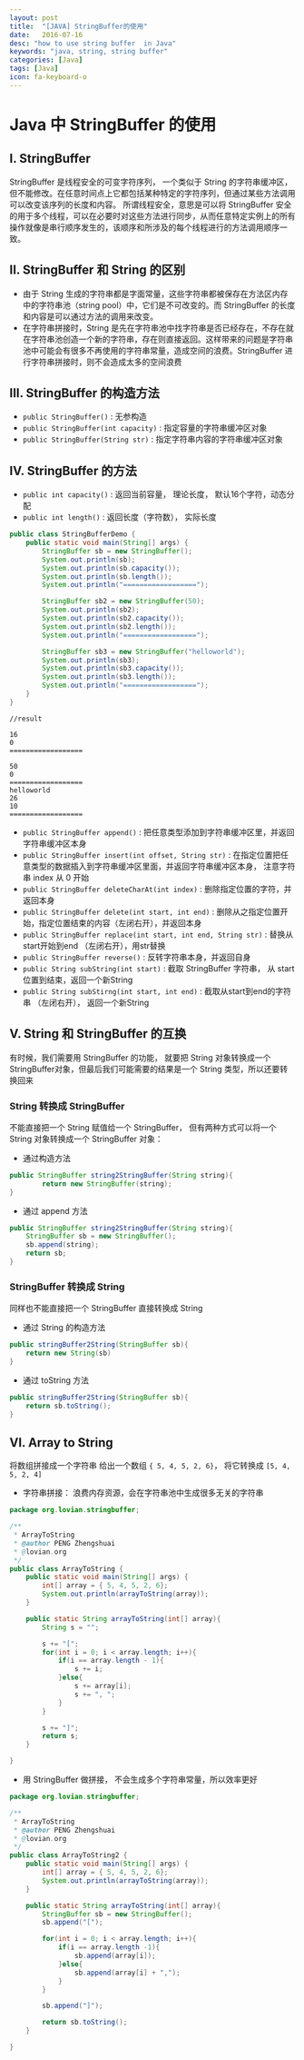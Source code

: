 ```yaml
---
layout: post
title:  "[JAVA] StringBuffer的使用"
date:   2016-07-16
desc: "how to use string buffer  in Java"
keywords: "java, string, string buffer"
categories: [Java]
tags: [Java]
icon: fa-keyboard-o
---
```


# Java 中 StringBuffer 的使用

## I. StringBuffer

StringBuffer 是线程安全的可变字符序列， 一个类似于 String 的字符串缓冲区，但不能修改。在任意时间点上它都包括某种特定的字符序列，但通过某些方法调用可以改变该序列的长度和内容。 所谓线程安全，意思是可以将 StringBuffer 安全的用于多个线程，可以在必要时对这些方法进行同步，从而任意特定实例上的所有操作就像是串行顺序发生的，该顺序和所涉及的每个线程进行的方法调用顺序一致。

## II. StringBuffer 和 String 的区别

-	由于 String 生成的字符串都是字面常量，这些字符串都被保存在方法区内存中的字符串池（string pool）中，它们是不可改变的。而 StringBuffer 的长度和内容是可以通过方法的调用来改变。
-	在字符串拼接时，String 是先在字符串池中找字符串是否已经存在，不存在就在字符串池创造一个新的字符串，存在则直接返回。这样带来的问题是字符串池中可能会有很多不再使用的字符串常量，造成空间的浪费。StringBuffer 进行字符串拼接时，则不会造成太多的空间浪费


## III. StringBuffer 的构造方法

-	```public StringBuffer()``` : 无参构造
-	```public StringBuffer(int capacity)``` : 指定容量的字符串缓冲区对象
-	```public StringBuffer(String str)``` : 指定字符串内容的字符串缓冲区对象

## IV. StringBuffer 的方法

-	```public int capacity()``` : 返回当前容量， 理论长度， 默认16个字符，动态分配
-	```public int length()``` : 返回长度（字符数）， 实际长度

```java
public class StringBufferDemo {
	public static void main(String[] args) {
		StringBuffer sb = new StringBuffer();
		System.out.println(sb);
		System.out.println(sb.capacity());
		System.out.println(sb.length());
		System.out.println("==================");

		StringBuffer sb2 = new StringBuffer(50);
		System.out.println(sb2);
		System.out.println(sb2.capacity());
		System.out.println(sb2.length());
		System.out.println("==================");

		StringBuffer sb3 = new StringBuffer("helloworld");
		System.out.println(sb3);
		System.out.println(sb3.capacity());
		System.out.println(sb3.length());
		System.out.println("==================");
	}
}
```

```
//result

16
0
==================

50
0
==================
helloworld
26
10
==================
```

-	```public StringBuffer append()``` : 把任意类型添加到字符串缓冲区里，并返回字符串缓冲区本身
-	```public StringBuffer insert(int offset, String str)``` : 在指定位置把任意类型的数据插入到字符串缓冲区里面，并返回字符串缓冲区本身， 注意字符串 index 从 0 开始
-	```public StringBuffer deleteCharAt(int index)``` : 删除指定位置的字符，并返回本身
-	```public StringBuffer delete(int start, int end)``` : 删除从之指定位置开始，指定位置结束的内容（左闭右开），并返回本身
-	```public StringBuffer replace(int start, int end, String str)``` : 替换从start开始到end （左闭右开），用str替换
-	```public StringBuffer reverse()``` : 反转字符串本身，并返回自身
-	```public String subString(int start)``` : 截取 StringBuffer 字符串， 从 start 位置到结束，返回一个新String
-	```public String subStirng(int start, int end)``` : 截取从start到end的字符串 （左闭右开）， 返回一个新String

## V. String 和 StringBuffer 的互换

有时候，我们需要用 StringBuffer 的功能， 就要把 String 对象转换成一个 StringBuffer对象，但最后我们可能需要的结果是一个 String 类型，所以还要转换回来

### String 转换成 StringBuffer

不能直接把一个 String 赋值给一个 StringBuffer， 但有两种方式可以将一个 String 对象转换成一个 StringBuffer 对象：

-	通过构造方法

```java
public StringBuffer string2StringBuffer(String string){
		return new StringBuffer(string);
}
```

-	通过 append 方法

```java
public StringBuffer string2StringBuffer(String string){
	StringBuffer sb = new StringBuffer();
	sb.append(string);
	return sb;
}
```

### StringBuffer 转换成 String

同样也不能直接把一个 StringBuffer 直接转换成 String

-	通过 String 的构造方法

```java
public stringBuffer2String(StringBuffer sb){
	return new String(sb)
}
```

-	通过 toString 方法

```java
public stringBuffer2String(StringBuffer sb){
	return sb.toString();
}
```

## VI. Array to String

将数组拼接成一个字符串 给出一个数组 ```{ 5, 4, 5, 2, 6}```， 将它转换成 ```[5, 4, 5, 2, 4]```


-	字符串拼接： 浪费内存资源，会在字符串池中生成很多无关的字符串

```java
package org.lovian.stringbuffer;

/**
 * ArrayToString
 * @author PENG Zhengshuai
 * @lovian.org
 */
public class ArrayToString {
	public static void main(String[] args) {
		int[] array = { 5, 4, 5, 2, 6};
		System.out.println(arrayToString(array));
	}

	public static String arrayToString(int[] array){
		String s = "";

		s += "[";
		for(int i = 0; i < array.length; i++){
			if(i == array.length - 1){
				s += i;
			}else{
				s += array[i];
				s += ", ";
			}
		}

		s += "]";
		return s;
	}

}
```

-	用 StringBuffer 做拼接， 不会生成多个字符串常量，所以效率更好

```java
package org.lovian.stringbuffer;

/**
 * ArrayToString
 * @author PENG Zhengshuai
 * @lovian.org
 */
public class ArrayToString2 {
	public static void main(String[] args) {
		int[] array = { 5, 4, 5, 2, 6};
		System.out.println(arrayToString(array));
	}

	public static String arrayToString(int[] array){
		StringBuffer sb = new StringBuffer();
		sb.append("[");

		for(int i = 0; i < array.length; i++){
			if(i == array.length -1){
				sb.append(array[i]);
			}else{
				sb.append(array[i] + ",");
			}
		}

		sb.append("]");

		return sb.toString();
	}

}

```
